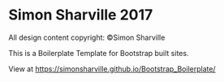 # Simon Sharville 2017
All design content copyright:  ©Simon Sharville

This is a Boilerplate Template for Bootstrap built sites.

View at https://simonsharville.github.io/Bootstrap_Boilerplate/